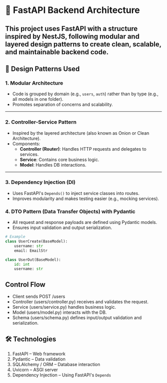 # 🧱 FastAPI Backend Architecture

This project uses **FastAPI** with a structure inspired by **NestJS**, following modular and layered design patterns to create clean, scalable, and maintainable backend code.
---

## 🧠 Design Patterns Used

### 1. **Modular Architecture**
- Code is grouped by domain (e.g., `users`, `auth`) rather than by type (e.g., all models in one folder).
- Promotes separation of concerns and scalability.

---

### 2. **Controller-Service Pattern**
- Inspired by the layered architecture (also known as Onion or Clean Architecture).
- Components:
  - **Controller (Router)**: Handles HTTP requests and delegates to services.
  - **Service**: Contains core business logic.
  - **Model**: Handles DB interactions.

---

### 3. **Dependency Injection (DI)**
- Uses FastAPI's `Depends()` to inject service classes into routes.
- Improves modularity and makes testing easier (e.g., mocking services).

### 4. DTO Pattern (Data Transfer Objects) with Pydantic
- All request and response payloads are defined using Pydantic models.
- Ensures input validation and output serialization.

```python
# Example
class UserCreate(BaseModel):
    username: str
    email: EmailStr

class UserOut(BaseModel):
    id: int
    username: str
```

## Control Flow 
- Client sends POST /users
- Controller (users/controller.py) receives and validates the request.
- Service (users/service.py) handles business logic.
- Model (users/model.py) interacts with the DB.
- Schema (users/schema.py) defines input/output validation and serialization.

## 🛠️ Technologies
1. FastAPI – Web framework
2. Pydantic – Data validation
3. SQLAlchemy / ORM – Database interaction
4. Uvicorn – ASGI server
5. Dependency Injection – Using FastAPI's `Depends`

